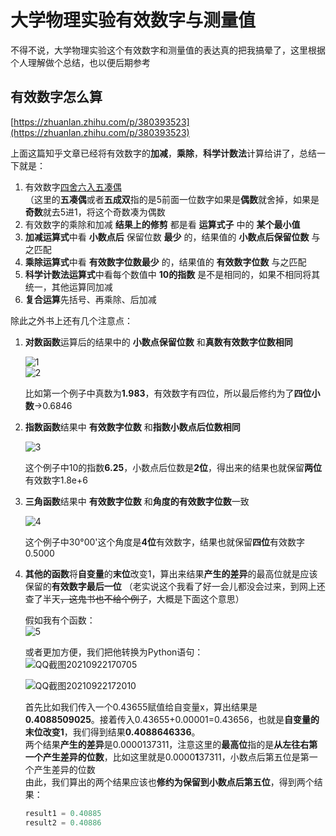 # 大学物理实验有效数字与测量值  
不得不说，大学物理实验这个有效数字和测量值的表达真的把我搞晕了，这里根据个人理解做个总结，也以便后期参考  

## 有效数字怎么算  

[https://zhuanlan.zhihu.com/p/380393523](https://zhuanlan.zhihu.com/p/380393523)  

上面这篇知乎文章已经将有效数字的**加减**，**乘除**，**科学计数法**计算给讲了，总结一下就是：

1. 有效数字[四舍六入五凑偶](https://baike.baidu.com/item/%E5%9B%9B%E8%88%8D%E5%85%AD%E5%85%A5%E4%BA%94%E6%88%90%E5%8F%8C/9062547)  
   （这里的**五凑偶**或者**五成双**指的是5前面一位数字如果是**偶数**就舍掉，如果是**奇数**就去5进1，将这个奇数凑为偶数  
2. 有效数字的乘除和加减 **结果上的修剪** 都是看 **运算式子** 中的 **某个最小值**  
3. **加减运算式**中看 **小数点后** 保留位数 **最少** 的，结果值的 **小数点后保留位数** 与之匹配  
4. **乘除运算式**中看 **有效数字位数最少** 的，结果值的 **有效数字位数** 与之匹配  
5. **科学计数法运算式**中看每个数值中 **10的指数** 是不是相同的，如果不相同将其统一，其他运算同加减  
6. **复合运算**先括号、再乘除、后加减  

除此之外书上还有几个注意点：  
1. **对数函数**运算后的结果中的 **小数点保留位数** 和**真数有效数字位数相同**  

   ![1](https://user-images.githubusercontent.com/12976469/134310441-991dff70-ecba-4d41-a980-835899f7ac47.gif)  
   ![2](https://user-images.githubusercontent.com/12976469/134310689-a5e45236-820c-4dbf-8763-5a4e06b476c2.gif)  
   
   比如第一个例子中真数为**1.983**，有效数字有四位，所以最后修约为了**四位小数**->0.6846  

2. **指数函数**结果中 **有效数字位数** 和**指数小数点后位数相同**  

   ![3](https://user-images.githubusercontent.com/12976469/134311714-15d7095f-1c3d-4bda-b8ab-05be88c244d1.gif)  
   
   这个例子中10的指数**6.25**，小数点后位数是**2位**，得出来的结果也就保留**两位**有效数字1.8e+6  
   
3. **三角函数**结果中 **有效数字位数** 和**角度的有效数字位数**一致  

   ![4](https://user-images.githubusercontent.com/12976469/134312466-5dd55bde-7c6e-499b-a0be-bb62199e522e.gif)  
   
   这个例子中30°00'这个角度是**4位**有效数字，结果也就保留**四位**有效数字0.5000  

4. **其他的函数**将**自变量**的**末位**改变1，算出来结果**产生的差异**的最高位就是应该保留的**有效数字最后一位** （老实说这个我看了好一会儿都没会过来，到网上还查了半天<del>，这鬼书也不给个例子</del>，大概是下面这个意思）  
   
   假如我有个函数：  
   ![5](https://user-images.githubusercontent.com/12976469/134313514-81956a3e-4784-4849-b060-61cf263eaaa1.gif)  
   
   或者更加方便，我们把他转换为Python语句：  
   ![QQ截图20210922170705](https://user-images.githubusercontent.com/12976469/134315747-0056a5d7-a674-40e7-86ea-e2e57ff27342.jpg)  
   
   ![QQ截图20210922172010](https://user-images.githubusercontent.com/12976469/134317683-4bccf9b6-c4e8-476d-83af-96a8a288fa2d.jpg)  
   
   首先比如我们传入一个0.43655赋值给自变量x，算出结果是**0.4088509025**。接着传入0.43655+0.00001=0.43656，也就是**自变量的末位改变1**，我们得到结果**0.4088646336**。   
   两个结果**产生的差异**是0.0000137311，注意这里的**最高位**指的是**从左往右第一个产生差异的位数**，比如这里就是0.0000**1**37311，小数点后第五位是第一个产生差异的位数  
   由此，我们算出的两个结果应该也**修约为保留到小数点后第五位**，得到两个结果：  
   ```python
   result1 = 0.40885  
   result2 = 0.40886
   ```
   
   





   

